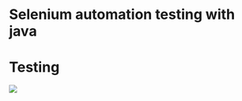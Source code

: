 #  Selenium automation  testing with java

# Testing

![](https://pbs.twimg.com/media/FaBMT2ZXkAIoE5-?format=png&name=large)
